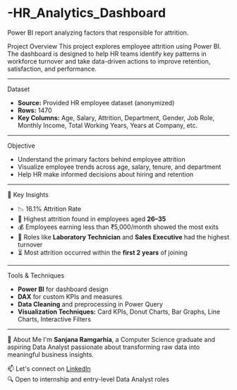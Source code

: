 # -HR_Analytics_Dashboard
Power BI report analyzing factors that responsible for attrition.

Project Overview
This project explores employee attrition using Power BI. The dashboard is designed to help HR teams identify key patterns in workforce turnover and take data-driven actions to improve retention, satisfaction, and performance.

-------------------------------------------------------------------------------------------------------------------------------------------------------------------------------------------

Dataset
- **Source:** Provided HR employee dataset (anonymized)
- **Rows:** 1470
- **Key Columns:** Age, Salary, Attrition, Department, Gender, Job Role, Monthly Income, Total Working Years, Years at Company, etc.

-------------------------------------------------------------------------------------------------------------------------------------------------------------------------------------------

Objective
- Understand the primary factors behind employee attrition
- Visualize employee trends across age, salary, tenure, and department
- Help HR make informed decisions about hiring and retention

-------------------------------------------------------------------------------------------------------------------------------------------------------------------------------------------

📌 Key Insights
- 📉 16.1% Attrition Rate  
- 👥 Highest attrition found in employees aged **26–35**  
- 💰 Employees earning less than ₹5,000/month showed the most exits  
- 🧪 Roles like **Laboratory Technician** and **Sales Executive** had the highest turnover  
- ⏳ Most attrition occurred within the **first 2 years** of joining

-------------------------------------------------------------------------------------------------------------------------------------------------------------------------------------------

Tools & Techniques
- **Power BI** for dashboard design
- **DAX** for custom KPIs and measures
- **Data Cleaning** and preprocessing in Power Query
- **Visualization Techniques:** Card KPIs, Donut Charts, Bar Graphs, Line Charts, Interactive Filters

-------------------------------------------------------------------------------------------------------------------------------------------------------------------------------------------

💼 About Me
I'm **Sanjana Ramgarhia**, a Computer Science graduate and aspiring Data Analyst passionate about transforming raw data into meaningful business insights.

📫 Let's connect on [LinkedIn](https://www.linkedin.com/in/sanjana-ramgarhia-b95515257/)  
🔍 Open to internship and entry-level Data Analyst roles


